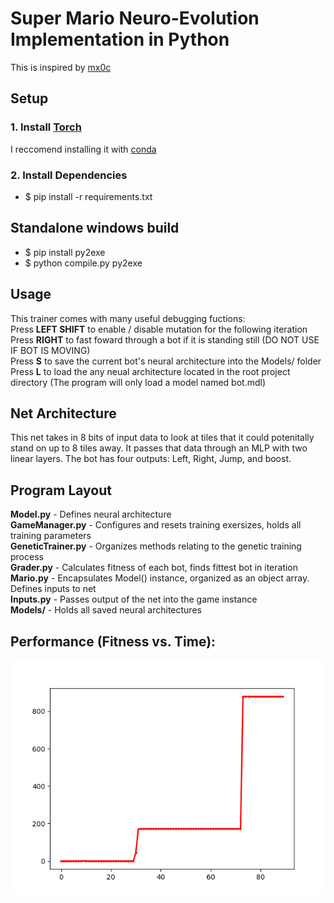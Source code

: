 # Super Mario Neuro-Evolution Implementation in Python

This is inspired by [mx0c](https://github.com/mx0c/super-mario-python)

## Setup

### 1. Install [Torch](https://pytorch.org/)

I reccomend installing it with [conda](https://www.anaconda.com/distribution/)

### 2. Install Dependencies

* $ pip install -r requirements.txt

## Standalone windows build

* $ pip install py2exe
* $ python compile.py py2exe

## Usage

This trainer comes with many useful debugging fuctions:  
Press <b>LEFT SHIFT</b> to enable / disable mutation for the following iteration  
Press <b>RIGHT</b> to fast foward through a bot if it is standing still (DO NOT USE IF BOT IS MOVING)  
Press <b>S</b> to save the current bot's neural architecture into the Models/ folder  
Press <b>L</b> to load the any neual architecture located in the root project directory (The program will only load a model named bot.mdl)

## Net Architecture

This net takes in 8 bits of input data to look at tiles that it could potenitally stand on up to 8 tiles away. It passes that data through an MLP with two linear layers. The bot has four outputs: Left, Right, Jump, and boost.

## Program Layout

<b>Model.py</b> - Defines neural architecture  
<b>GameManager.py</b> - Configures and resets training exersizes, holds all training parameters  
<b>GeneticTrainer.py</b> - Organizes methods relating to the genetic training process  
<b>Grader.py</b> - Calculates fitness of each bot, finds fittest bot in iteration  
<b>Mario.py</b> - Encapsulates Model() instance, organized as an object array. Defines inputs to net  
<b>Inputs.py</b> - Passes output of the net into the game instance  
<b>Models/</b> - Holds all saved neural architectures  

## Performance (Fitness vs. Time):
![Alt text](img/WORKING.png "current state")
